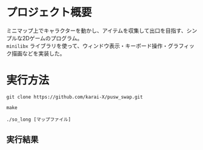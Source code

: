 # プロジェクト概要
ミニマップ上でキャラクターを動かし、アイテムを収集して出口を目指す、シンプルな2Dゲームのプログラム。  
`minilibx` ライブラリを使って、ウィンドウ表示・キーボード操作・グラフィック描画などを実装した。
# 実行方法
```
git clone https://github.com/karai-X/pusw_swap.git
```
```
make
```
```
./so_long [マップファイル]
```
## 実行結果

